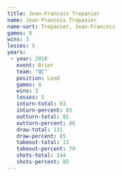 ```yaml
---
title: Jean-Francois Trepanier
name: Jean-Francois Trepanier
name-sort: Trepanier, Jean-Francois
games: 8
wins: 3
losses: 5
years:
 - year: 2018
   event: Brier
   team: "QC"
   position: Lead
   games: 8
   wins: 3
   losses: 5
   inturn-total: 63
   inturn-percent: 83
   outturn-total: 81
   outturn-percent: 86
   draw-total: 131
   draw-percent: 85
   takeout-total: 13
   takeout-percent: 79
   shots-total: 144
   shots-percent: 85
---
```

